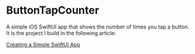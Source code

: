 # ButtonTapCounter

A simple iOS SwiftUI app that shows the number of times you tap a button. It is the project I build in the following article:

[Creating a Simple SwiftUI App](https://www.swiftdevjournal.com/creating-a-simple-swiftui-app/)
